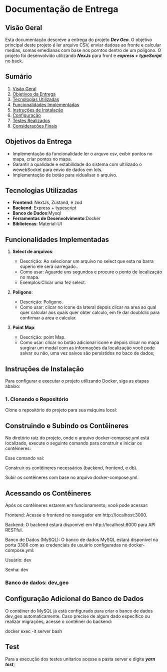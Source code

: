 # Documentação de Entrega

## Visão Geral

Esta documentação descreve a entrega do projeto ***Dev Geo***. O objetivo principal deste projeto é ler arquivo CSV, enviar dadoas ao fronte e calcular medias, somas emedianas com base nos porntos dentro de um poligono. O projeto foi desenvolvido utilizando ***NexJs*** para front e ***express + typeScript*** no back.

## Sumário

1. [Visão Geral](#visão-geral)
2. [Objetivos da Entrega](#objetivos-da-entrega)
3. [Tecnologias Utilizadas](#tecnologias-utilizadas)
4. [Funcionalidades Implementadas](#funcionalidades-implementadas)
5. [Instruções de Instalação](#instruções-de-instalação)
6. [Configuração](#configuração)
7. [Testes Realizados](#testes-realizados)
8. [Considerações Finais](#considerações-finais)

## Objetivos da Entrega

- Implementação da funcionalidade ler o arquvo csv, exibir pontos no mapa, criar pontos no mapa.
- Garantir a qualidade e estabilidade do sistema com ultilizado o wewebSocket para envio de dados em lots.
- Implementação de botão para vidualisar o arquivo.

## Tecnologias Utilizadas

- **Frontend**: NextJs, Zustand, e zod
- **Backend**: Express + typescript
- **Banco de Dados**:Mysql
- **Ferramentas de Desenvolvimento**:Docker
- **Bibliotecas**:  Material-UI

## Funcionalidades Implementadas

1. **Select de arquivos**:
   - Descrição: Ao selecionar um arquivo no select que esta na barra superio ele será carregado..
   - Como usar: Aguarde uns segundos e procure o ponto de localização  no mapa.
   - Exemplos:Clicar uma fez select.

2. **Poligono**:
   - Descrição: Poligono.
   - Como usar: clicar no icone da lateral depois clicar na  area ao qual quer calcular aos quais quer obter calculo, em fe dar doublclic para confirmar a area e calcular.

2. **Point Map**:
   - Descrição: point Map.
   - Como usar: clicar no botão adicionar icone e depois clicar no mapa surgirar um modal com as informações da localização você pode salvar ou não, uma vez salvos são persistidos no baco de dados;


## Instruções de Instalação

Para configurar e executar o projeto utilizando Docker, siga as etapas abaixo:

### 1. Clonando o Repositório

Clone o repositório do projeto para sua máquina local:

## Construindo e Subindo os Contêineres
No diretório raiz do projeto, onde o arquivo docker-compose.yml está localizado, execute o seguinte comando para construir e iniciar os contêineres:

Esse comando vai:

Construir os contêineres necessários (backend, frontend, e db).

Subir os contêineres com base no arquivo docker-compose.yml.

## Acessando os Contêineres
Após os contêineres estarem em funcionamento, você pode acessar:

Frontend: Acesse o frontend no navegador em http://localhost:3000.

Backend: O backend estará disponível em http://localhost:8000 para API RESTful.

Banco de Dados (MySQL): O banco de dados MySQL estará disponível na porta 3306 com as credenciais de usuário configuradas no docker-compose.yml:

Usuário: dev

Senha: dev

### Banco de dados: dev_geo

## Configuração Adicional do Banco de Dados

O contêiner do MySQL já está configurado para criar o banco de dados dev_geo automaticamente. Caso precise de algum dado específico ou realizar migrações, acesse o contêiner do backend:

docker exec -it server bash

## Test
Para a execução dos testes unitarios acesse a pasta server e digite ***yarn test***;
